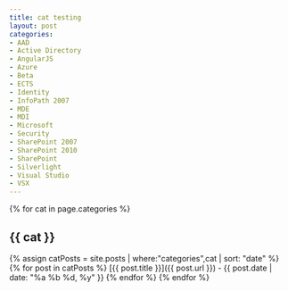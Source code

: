 ```yaml
---
title: cat testing
layout: post
categories:
- AAD
- Active Directory
- AngularJS
- Azure
- Beta
- ECTS
- Identity
- InfoPath 2007
- MDE
- MDI
- Microsoft
- Security
- SharePoint 2007
- SharePoint 2010
- SharePoint
- Silverlight
- Visual Studio
- VSX
---
```

{% for cat in page.categories %}
## {{ cat }}
{% assign catPosts = site.posts | where:"categories",cat | sort: "date" %}
{% for post in catPosts %}
[{{ post.title }}]({{ post.url }}) - {{ post.date | date: "%a %b %d, %y" }}
{% endfor %}
{% endfor %}